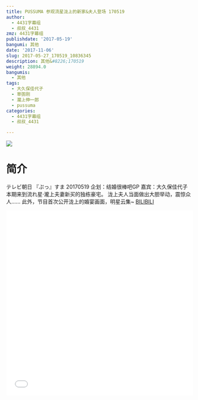 ```yaml
---
title: PUSSUMA 参观流星泷上的新家&夫人登场 170519
author:
  - 4431字幕组
  - 叔叔_4431
zmz: 4431字幕组
publishdate: '2017-05-19'
bangumi: 其他
date: '2017-11-06'
slug: 2017-05-27_170519_10836345
description: 其他&#8226;170519
weight: 28894.0
bangumis:
  - 其他
tags:
  - 大久保佳代子
  - 草彅刚
  - 瀧上伸一郎
  - pussuma
categories:
  - 4431字幕组
  - 叔叔_4431

---
```

![](https://i.imgur.com/mA5hTFu.png)
# 简介  
テレビ朝日 『ぷっ』すま 20170519
企划：结婚很棒吧GP  嘉宾：大久保佳代子
本期来到流れ星·瀧上夫妻新买的独栋豪宅。
泷上夫人当面做出大胆举动，震惊众人......
此外，节目首次公开泷上的婚宴画面，明星云集~
  [BILIBILI](https://www.bilibili.com/video/av10836345/)

  <iframe src="//www.bilibili.com/blackboard/player.html?aid=10836345" width="100%" height="500" frameborder="0" allowfullscreen="allowfullscreen"></iframe>

